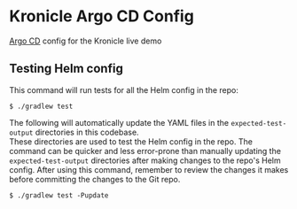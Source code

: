# Kronicle Argo CD Config

[Argo CD](https://argoproj.github.io/argo-cd/) config for the Kronicle live demo 


## Testing Helm config

This command will run tests for all the Helm config in the repo: 

```shell
$ ./gradlew test
```

The following will automatically update the YAML files in the `expected-test-output` directories in this codebase.  
These directories are used to test the Helm config in the repo.  The command can be quicker and less error-prone than
manually updating the `expected-test-output` directories after making changes to the repo's Helm config.  After using
this command, remember to review the changes it makes before committing the changes to the Git repo.  

```shell
$ ./gradlew test -Pupdate
```
